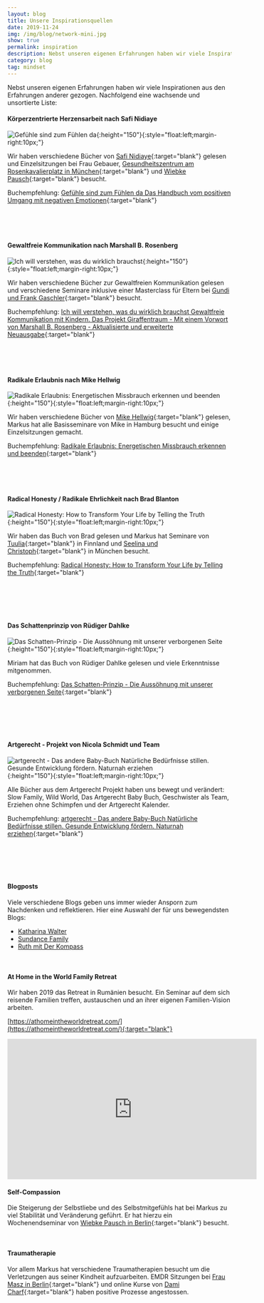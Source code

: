 ```yaml
---
layout: blog
title: Unsere Inspirationsquellen
date: 2019-11-24
img: /img/blog/network-mini.jpg
show: true
permalink: inspiration
description: Nebst unseren eigenen Erfahrungen haben wir viele Inspirationen aus den Erfahrungen anderer gezogen.
category: blog
tag: mindset
---
```


Nebst unseren eigenen Erfahrungen haben wir viele Inspirationen aus den Erfahrungen anderer gezogen. Nachfolgend eine wachsende und unsortierte Liste:


#### Körperzentrierte Herzensarbeit nach Safi Nidiaye
![Gefühle sind zum Fühlen da](https://medias.librinet.de/dl/debec40e-9b0a-4744-bb25-a2502e3447c5/2/72677){:height="150"}{:style="float:left;margin-right:10px;"}

Wir haben verschiedene Bücher von [Safi Nidiaye](http://www.herzensarbeit.de/){:target="blank"} gelesen und Einzelsitzungen bei Frau Gebauer, [Gesundheitszentrum am Rosenkavalierplatz in München](http://www.ghz-roka.de/){:target="blank"} und [Wiebke Pausch](https://www.wiebkepausch.com/){:target="blank"} besucht.

Buchempfehlung: [Gefühle sind zum Fühlen da
Das Handbuch vom positiven Umgang mit negativen Emotionen](https://www.buch7.de/produkt/gefuehle-sind-zum-fuehlen-da-safi-nidiaye/1029648506?ean=9783778792780){:target="blank"}

<br><br><br>



#### Gewaltfreie Kommunikation nach Marshall B. Rosenberg
![Ich will verstehen, was du wirklich brauchst](
https://medias.librinet.de/dl/2fb42751-6fb8-451f-8c11-08b3becb3b32/1/72677){:height="150"}{:style="float:left;margin-right:10px;"}

Wir haben verschiedene Bücher zur Gewaltfreien Kommunikation gelesen und verschiedene Seminare inklusive einer Masterclass für Eltern bei [Gundi und Frank Gaschler](https://giraffentraum.de/){:target="blank"} besucht.

Buchempfehlung: [Ich will verstehen, was du wirklich brauchst
Gewaltfreie Kommunikation mit Kindern. Das Projekt Giraffentraum - Mit einem Vorwort von Marshall B. Rosenberg - Aktualisierte und erweiterte Neuausgabe](https://www.buch7.de/produkt/ich-will-verstehen-was-du-wirklich-brauchst-frank-gaschler/1038750006?ean=9783466311361){:target="blank"}

<br><br><br>



#### Radikale Erlaubnis nach Mike Hellwig
![Radikale Erlaubnis: Energetischen Missbrauch erkennen und beenden](https://images-eu.ssl-images-amazon.com/images/I/51z64ias1ML._SY346_.jpg){:height="150"}{:style="float:left;margin-right:10px;"}

Wir haben verschiedene Bücher von [Mike Hellwig](https://mike-hellwig.de/){:target="blank"} gelesen, Markus hat alle Basisseminare von Mike in Hamburg besucht und einige Einzelsitzungen gemacht.

Buchempfehlung: [Radikale Erlaubnis: Energetischen Missbrauch erkennen und beenden](https://www.amazon.de/dp/B00KY5RXVK/ref=dp-kindle-redirect?_encoding=UTF8&btkr=1){:target="blank"}

<br><br><br>



#### Radical Honesty / Radikale Ehrlichkeit nach Brad Blanton
![Radical Honesty: How to Transform Your Life by Telling the Truth](https://medias.librinet.de/dl/0b9e7f80-428a-4c91-9501-1285b4f5681c/1/72677){:height="150"}{:style="float:left;margin-right:10px;"}

Wir haben das Buch von Brad gelesen und Markus hat Seminare von [Tuulia](https://www.honestyeurope.com/radical-honesty/){:target="blank"} in Finnland und [Seelina und Christoph](http://www.radikaleehrlichkeit.de/){:target="blank"} in München besucht.

Buchempfehlung: [Radical Honesty: How to Transform Your Life by Telling the Truth](https://www.buch7.de/produkt/radical-honesty-how-to-transform-your-life-by-telling-the-t-brad-blanton/103566249?ean=9780970693846){:target="blank"}

<br><br><br><br>



#### Das Schattenprinzip von Rüdiger Dahlke
![Das Schatten-Prinzip - Die Aussöhnung mit unserer verborgenen Seite](https://medias.librinet.de/dl/ef416017-c554-44e1-b4f2-c3971a86b243/1/72677){:height="150"}{:style="float:left;margin-right:10px;"}

Miriam hat das Buch von Rüdiger Dahlke gelesen und viele Erkenntnisse mitgenommen.

Buchempfehlung: [Das Schatten-Prinzip - Die Aussöhnung mit unserer verborgenen Seite](
https://www.buch7.de/produkt/das-schatten-prinzip-ruediger-dahlke/109088439?ean=9783442338818){:target="blank"}

<br><br><br><br>



#### Artgerecht - Projekt von Nicola Schmidt und Team
![artgerecht - Das andere Baby-Buch
Natürliche Bedürfnisse stillen. Gesunde Entwicklung fördern. Naturnah erziehen](https://medias.librinet.de/dl/99812d8a-0177-4ae5-b277-203c4f086e9e/1/72677){:height="150"}{:style="float:left;margin-right:10px;"}

Alle Bücher aus dem Artgerecht Projekt haben uns bewegt und verändert: Slow Family, Wild World, Das Artgerecht Baby Buch, Geschwister als Team, Erziehen ohne Schimpfen und der Artgerecht Kalender.

Buchempfehlung: [artgerecht - Das andere Baby-Buch
Natürliche Bedürfnisse stillen. Gesunde Entwicklung fördern. Naturnah erziehen](https://www.buch7.de/produkt/artgerecht-das-andere-baby-buch-nicola-schmidt/1024610237?ean=9783466346059){:target="blank"}

<br><br><br><br>



#### Blogposts
Viele verschiedene Blogs geben uns immer wieder Ansporn zum Nachdenken und reflektieren. Hier eine Auswahl der für uns bewegendsten Blogs:

<ul>
  <li style="list-style-type:disc;"><a href="http://www.celebrate-being.com/" target="blank">Katharina Walter</a></li>
  <li style="list-style-type:disc;"><a href="http://www.diesundancefamily.com/" target="blank">Sundance Family</a></li>
  <li style="list-style-type:disc;"><a href="https://derkompass.org/" target="blank">Ruth mit Der Kompass</a></li>

</ul>

<br>


#### At Home in the World Family Retreat
Wir haben 2019 das Retreat in Rumänien besucht. Ein Seminar auf dem sich reisende Familien treffen, austauschen und an ihrer eigenen Familien-Vision arbeiten.

[https://athomeintheworldretreat.com/](https://athomeintheworldretreat.com/){:target="blank"}
<iframe width="560" height="315" src="https://www.youtube.com/embed/54NPdbdTe_o" frameborder="0" allow="accelerometer; autoplay; encrypted-media; gyroscope; picture-in-picture" allowfullscreen></iframe>

<br>



#### Self-Compassion
Die Steigerung der Selbstliebe und des Selbstmitgefühls hat bei Markus zu viel Stabilität und Veränderung geführt. Er hat hierzu ein Wochenendseminar von [Wiebke Pausch in Berlin](https://www.wiebkepausch.com/){:target="blank"} besucht.

<br>



#### Traumatherapie
Vor allem Markus hat verschiedene Traumatherapien besucht um die Verletzungen aus seiner Kindheit aufzuarbeiten. EMDR Sitzungen bei [Frau Masz in Berlin](https://www.traumatherapie-berlin.net/){:target="blank"} und online Kurse von [Dami Charf](https://www.traumaheilung.de/){:target="blank"} haben positive Prozesse angestossen.

<br>
